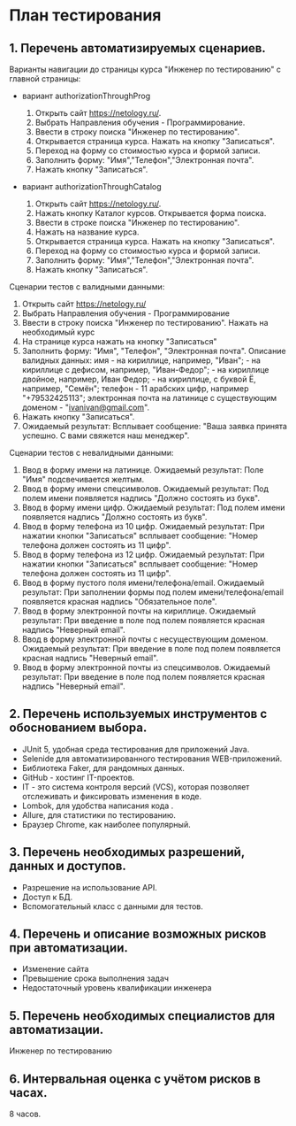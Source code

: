 # План тестирования

## 1. Перечень автоматизируемых сценариев.

Варианты навигации до страницы курса "Инженер по тестированию" с главной страницы:

 - вариант authorizationThroughProg

   1. Открыть сайт https://netology.ru/.
   2. Выбрать Направления обучения - Программирование.
   3. Ввести в строку поиска "Инженер по тестированию".
   4. Открывается страница курса. Нажать на кнопку "Записаться".
   5. Переход на форму со стоимостью курса и формой записи.
   6. Заполнить форму: "Имя","Телефон","Электронная почта".
   7. Нажать кнопку "Записаться".



- вариант authorizationThroughCatalog

  1. Открыть сайт https://netology.ru/.
  2. Нажать кнопку Каталог курсов. Открывается форма поиска. 
  3. Ввести в строке поиска "Инженер по тестированию".
  4. Нажать на название курса.
  5. Открывается страница курса. Нажать на кнопку "Записаться".
  6. Переход на форму со стоимостью курса и формой записи.
  7. Заполнить форму: "Имя","Телефон","Электронная почта".
  8. Нажать кнопку "Записаться".







Сценарии тестов с валидными данными:
1. Открыть сайт https://netology.ru/
2. Выбрать Направления обучения - Программирование
3. Ввести в строку поиска "Инженер по тестированию". Нажать на необходимый курс
4. На странице курса нажать на кнопку "Записаться"
5. Заполнить форму: "Имя", "Телефон", "Электронная почта". Описание валидных данных: имя - на кириллице, например, "Иван"; - на кириллице с дефисом, например, "Иван-Федор"; - на кириллице двойное, например, Иван Федор; - на кириллице, с буквой Ё, например, "Семён"; телефон - 11 арабских цифр, например "+79532425113"; электронная почта на латинице с существующим доменом - "ivanivan@gmail.com".
7. Нажать кнопку "Записаться".
8. Ожидаемый результат: Всплывает сообщение: "Ваша заявка принята успешно. С вами свяжется наш менеджер".

Сценарии тестов с невалидными данными:
1. Ввод в форму имени на латинице. Ожидаемый результат: Поле "Имя" подсвечивается желтым. 
2. Ввод в форму имени спецсимволов. Ожидаемый результат: Под полем имени появляется надпись "Должно состоять из букв".
3. Ввод в форму имени цифр. Ожидаемый результат: Под полем имени появляется надпись "Должно состоять из букв".
4. Ввод в форму телефона из 10 цифр. Ожидаемый результат: При нажатии кнопки "Записаться" всплывает сообщение: "Номер телефона должен состоять из 11 цифр".
5. Ввод в форму телефона из 12 цифр. Ожидаемый результат: При нажатии кнопки "Записаться" всплывает сообщение: "Номер телефона должен состоять из 11 цифр".
6. Ввод в форму пустого поля имени/телефона/email. Ожидаемый результат: При заполнении формы под полем имени/телефона/email появляется красная надпись "Обязательное поле".
7. Ввод в форму электронной почты на кириллице. Ожидаемый результат: При введение в поле под полем появляется красная надпись "Неверный email".
8. Ввод в форму электронной почты с несуществующим доменом. Ожидаемый результат: При введение в поле под полем появляется красная надпись "Неверный email".
9. Ввод в форму электронной почты из спецсимволов. Ожидаемый результат: При введение в поле под полем появляется красная надпись "Неверный email".


## 2. Перечень используемых инструментов с обоснованием выбора.
- JUnit 5, удобная среда тестирования для приложений Java.
- Selenide для автоматизированного тестирования WEB-приложений.
- Библиотека Faker, для рандомных данных.
- GitHub - хостинг IT-проектов.
- IT - это система контроля версий (VCS), которая позволяет отслеживать и фиксировать изменения в коде.
- Lombok, для удобства написания кода .
- Allure, для статистики по тестированию.
- Браузер Chrome, как наиболее популярный.

## 3. Перечень необходимых разрешений, данных и доступов.
- Разрешение на использование API.
- Доcтуп к БД.
- Вспомогательный класс с данными для тестов.

## 4. Перечень и описание возможных рисков при автоматизации.
- Изменение сайта
- Превышение срока выполнения задач
- Недостаточный уровень квалификации инженера

## 5. Перечень необходимых специалистов для автоматизации.

   Инженер по тестированию

## 6. Интервальная оценка с учётом рисков в часах.
   8 часов.
